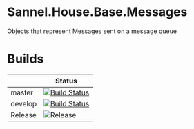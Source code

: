 # Sannel.House.Base.Messages
Objects that represent Messages sent on a message queue 

# Builds

||Status|
|--|--|
|master|[![Build Status](https://dev.azure.com/SannelHouse/House%20Builds/_apis/build/status/Sannel.Sannel.House.Base.Messages?repoName=Sannel%2FSannel.House.Base.Messages&branchName=master)](https://dev.azure.com/SannelHouse/House%20Builds/_build/latest?definitionId=24&repoName=Sannel%2FSannel.House.Base.Messages&branchName=master)|
|develop|[![Build Status](https://dev.azure.com/SannelHouse/House%20Builds/_apis/build/status/Sannel.Sannel.House.Base.Messages?repoName=Sannel%2FSannel.House.Base.Messages&branchName=develop)](https://dev.azure.com/SannelHouse/House%20Builds/_build/latest?definitionId=24&repoName=Sannel%2FSannel.House.Base.Messages&branchName=develop)|
|Release|![Release](https://vsrm.dev.azure.com/SannelHouse/_apis/public/Release/badge/86b07db9-9ed4-4c59-845b-494cffefe9c9/20/30)|
